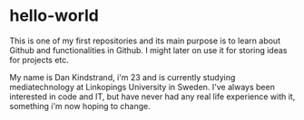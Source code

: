 # hello-world
This is one of my first repositories and its main purpose is to learn about Github and functionalities in Github. I might later on use it for storing ideas for projects etc.

My name is Dan Kindstrand, i'm 23 and is currently studying mediatechnology at Linkopings University in Sweden. I've always been interested in code and IT, but have never had any real life experience with it, something i'm now hoping to change.
